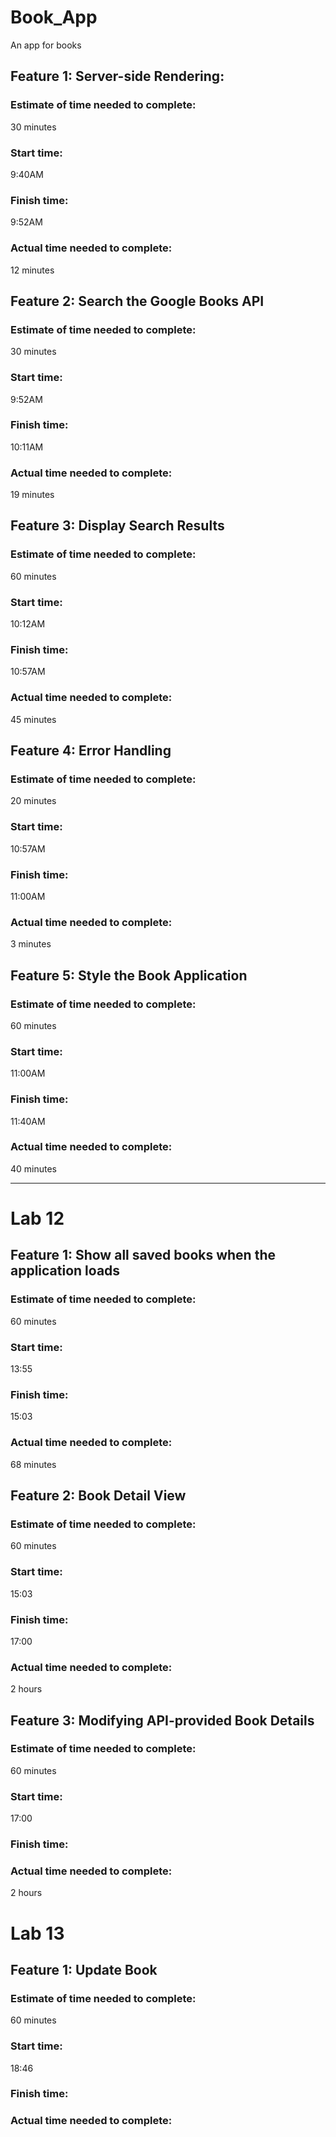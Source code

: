 # Book_App
An app for books

## Feature 1: Server-side Rendering:

### Estimate of time needed to complete:
 30 minutes

### Start time:
 9:40AM

### Finish time:
 9:52AM

### Actual time needed to complete:
 12 minutes

## Feature 2: Search the Google Books API

### Estimate of time needed to complete:
 30 minutes

### Start time:
 9:52AM

### Finish time:
 10:11AM

### Actual time needed to complete:
 19 minutes

## Feature 3: Display Search Results

### Estimate of time needed to complete:
 60 minutes

### Start time:
 10:12AM

### Finish time:
 10:57AM

### Actual time needed to complete:
45 minutes
 
## Feature 4: Error Handling

### Estimate of time needed to complete:
 20 minutes

### Start time:
 10:57AM

### Finish time:
11:00AM

### Actual time needed to complete:
3 minutes

## Feature 5: Style the Book Application

### Estimate of time needed to complete:
 60 minutes

### Start time:
11:00AM

### Finish time:
11:40AM

### Actual time needed to complete:
40 minutes

___________________________________________________________________________________________________________

# Lab 12

## Feature 1: Show all saved books when the application loads

### Estimate of time needed to complete:
 60 minutes

### Start time:
13:55

### Finish time:
15:03

### Actual time needed to complete:
68 minutes

## Feature 2: Book Detail View

### Estimate of time needed to complete:
60 minutes

### Start time:
15:03

### Finish time:
17:00

### Actual time needed to complete:
2 hours

## Feature 3: Modifying API-provided Book Details

### Estimate of time needed to complete:
60 minutes

### Start time:
17:00

### Finish time:


### Actual time needed to complete:
2 hours

# Lab 13

## Feature 1: Update Book

### Estimate of time needed to complete:
60 minutes

### Start time:
18:46

### Finish time:


### Actual time needed to complete:
